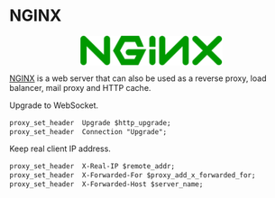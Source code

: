 # NGINX

<p align="center"><img align="center" width="50%" height="50%" src="assets/nginx.svg"></p>

[NGINX](https://www.nginx.com/) is a web server that can also be used as a reverse proxy, load balancer, mail proxy and HTTP cache.

Upgrade to WebSocket.
```
proxy_set_header  Upgrade $http_upgrade;
proxy_set_header  Connection "Upgrade";
```

Keep real client IP address.
```
proxy_set_header  X-Real-IP $remote_addr;
proxy_set_header  X-Forwarded-For $proxy_add_x_forwarded_for;
proxy_set_header  X-Forwarded-Host $server_name;
```
